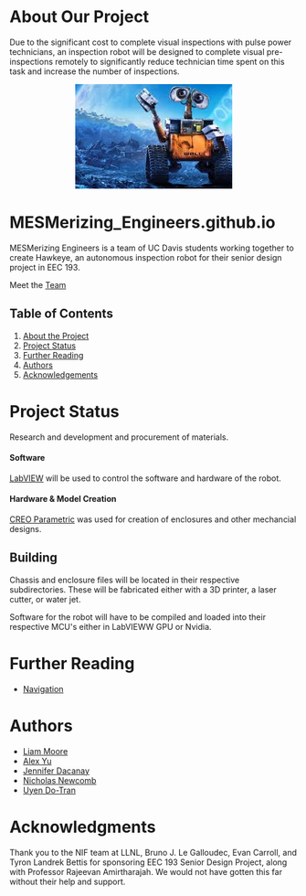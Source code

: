# About Our Project

Due to the significant cost to complete visual inspections with pulse power technicians, an inspection robot will be designed to complete visual pre-inspections remotely to significantly reduce technician time spent on this task and increase the number of inspections.

<p align="center">
  <img src="photos/wallE.jpg" />
</p>

# MESMerizing_Engineers.github.io

MESMerizing Engineers is a team of UC Davis students working together to create Hawkeye, an autonomous inspection robot for their senior design project in EEC 193.

Meet the [Team](https://mesmerizing-engineers.github.io/MESMerizing-Engineers/docs/TeamBios/team)

## Table of Contents

1. [About the Project](#about-our-project)
2. [Project Status](#project-status)
5. [Further Reading](#further-reading)
6. [Authors](#authors)
7. [Acknowledgements](#acknowledgements)

# Project Status

Research and development and procurement of materials.

#### Software

[LabVIEW](https://www.ni.com/en-us/shop/labview.html) will be used to control the software and hardware of the robot.

#### Hardware & Model Creation

[CREO Parametric](https://www.ptc.com/en/products/creo/parametric) was used for creation of enclosures and other mechancial designs.

## Building

Chassis and enclosure files will be located in their respective subdirectories. These will be fabricated either with a 3D printer, a laser cutter, or water jet.

Software for the robot will have to be compiled and loaded into their respective MCU's either in LabVIEWW GPU or Nvidia.

# Further Reading
* [Navigation](https://www.intelrealsense.com/visual-navigation-in-robotics/)

# Authors

* [Liam Moore](https://github.com/LiamMoore27)
* [Alex Yu](https://github.com/LiamMoore27)
* [Jennifer Dacanay](https://github.com/JenDacanay)
* [Nicholas Newcomb](https://github.com/LiamMoore27)
* [Uyen Do-Tran](https://github.com/LiamMoore27)

# Acknowledgments

Thank you to the NIF team at LLNL, Bruno J. Le Galloudec, Evan Carroll, and Tyron Landrek Bettis for sponsoring EEC 193 Senior Design Project, along with Professor Rajeevan Amirtharajah. We would not have gotten this far without their help and support.

